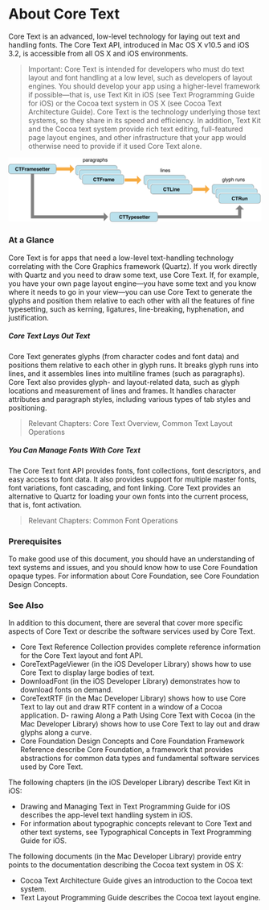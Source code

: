 # About Core Text

Core Text is an advanced, low-level technology for laying out text and handling fonts. The Core Text API, introduced in Mac OS X v10.5 and iOS 3.2, is accessible from all OS X and iOS environments.

> Important: Core Text is intended for developers who must do text layout and font handling at a low level, such as developers of layout engines. You should develop your app using a higher-level framework if possible—that is, use Text Kit in iOS (see Text Programming Guide for iOS) or the Cocoa text system in OS X (see Cocoa Text Architecture Guide). Core Text is the technology underlying those text systems, so they share in its speed and efficiency. In addition, Text Kit and the Cocoa text system provide rich text editing, full-featured page layout engines, and other infrastructure that your app would otherwise need to provide if it used Core Text alone.

![](image/0/core_text_arch_2x.png)

### At a Glance

Core Text is for apps that need a low-level text-handling technology correlating with the Core Graphics framework (Quartz). If you work directly with Quartz and you need to draw some text, use Core Text. If, for example, you have your own page layout engine—you have some text and you know where it needs to go in your view—you can use Core Text to generate the glyphs and position them relative to each other with all the features of fine typesetting, such as kerning, ligatures, line-breaking, hyphenation, and justification.

##### Core Text Lays Out Text

Core Text generates glyphs (from character codes and font data) and positions them relative to each other in glyph runs. It breaks glyph runs into lines, and it assembles lines into multiline frames (such as paragraphs). Core Text also provides glyph- and layout-related data, such as glyph locations and measurement of lines and frames. It handles character attributes and paragraph styles, including various types of tab styles and positioning.

> Relevant Chapters: Core Text Overview, Common Text Layout Operations

##### You Can Manage Fonts With Core Text

The Core Text font API provides fonts, font collections, font descriptors, and easy access to font data. It also provides support for multiple master fonts, font variations, font cascading, and font linking. Core Text provides an alternative to Quartz for loading your own fonts into the current process, that is, font activation.

> Relevant Chapters: Common Font Operations

### Prerequisites

To make good use of this document, you should have an understanding of text systems and issues, and you should know how to use Core Foundation opaque types. For information about Core Foundation, see Core Foundation Design Concepts.

### See Also

In addition to this document, there are several that cover more specific aspects of Core Text or describe the software services used by Core Text.

- Core Text Reference Collection provides complete reference information for the Core Text layout and font API.
- CoreTextPageViewer (in the iOS Developer Library) shows how to use Core Text to display large bodies of text.
- DownloadFont (in the iOS Developer Library) demonstrates how to download fonts on demand.
- CoreTextRTF (in the Mac Developer Library) shows how to use Core Text to lay out and draw RTF content in a window of a Cocoa application.
D- rawing Along a Path Using Core Text with Cocoa (in the Mac Developer Library) shows how to use Core Text to lay out and draw glyphs along a curve.
- Core Foundation Design Concepts and Core Foundation Framework Reference describe Core Foundation, a framework that provides abstractions for common data types and fundamental software services used by Core Text.

The following chapters (in the iOS Developer Library) describe Text Kit in iOS:

- Drawing and Managing Text in Text Programming Guide for iOS describes the app-level text handling system in iOS.
- For information about typographic concepts relevant to Core Text and other text systems, see Typographical Concepts in Text Programming Guide for iOS.

The following documents (in the Mac Developer Library) provide entry points to the documentation describing the Cocoa text system in OS X:

- Cocoa Text Architecture Guide gives an introduction to the Cocoa text system.
- Text Layout Programming Guide describes the Cocoa text layout engine.



